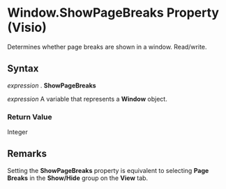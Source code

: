 
# Window.ShowPageBreaks Property (Visio)

Determines whether page breaks are shown in a window. Read/write.


## Syntax

 _expression_ . **ShowPageBreaks**

 _expression_ A variable that represents a **Window** object.


### Return Value

Integer


## Remarks

Setting the  **ShowPageBreaks** property is equivalent to selecting **Page Breaks** in the **Show/Hide** group on the **View** tab.

